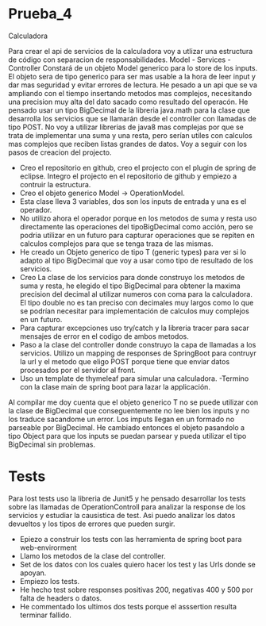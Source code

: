 # Prueba_4
Calculadora

Para crear el api de servicios de la calculadora voy a utlizar una estructura de código con separacion de responsabilidades.
Model - Services - Controller
Constará de un objeto Model generico para lo store de los inputs. El objeto sera de tipo generico para ser mas usable a la hora de leer input y dar mas seguridad y evitar errores de lectura. He pesado a un api que se va ampliando con el tiempo insertando metodos mas complejos, necesitando una precision muy alta del dato sacado como resultado del operacón. He pensado usar un tipo BigDecimal de la libreria java.math para la clase que desarrolla los servicios que se llamarán desde el controller con llamadas de tipo POST.
No voy a utilizar librerias de java8 mas complejas por que se trata de implementar una suma y una resta, pero serían utiles con calculos mas complejos que reciben listas grandes de datos.
Voy a seguir con los pasos de creacion del projecto.

- Creo el repositorio en github, creo el projecto con el plugin de spring de eclipse. Integro el projecto en el repositorio de github y     empiezo a contruir la estructura.
- Creo el objeto generico Model -> OperationModel.
- Esta clase lleva 3 variables, dos son los inputs de entrada y una es el operador.
- No utilizo ahora el operador porque en los metodos de suma y resta uso directamente las operaciones del tipoBigDecimal como acción, pero se podria utilizar en un futuro para capturar operaciones que se repiten en calculos complejos para que se tenga traza de las mismas.
- He creado un Objeto generico de tipo T (generic types) para ver si lo adapto al tipo BigDecimal que voy a usar como tipo de resultado de los servicios.
- Creo La clase de los servicios para donde construyo los metodos de suma y resta, he elegido el tipo BigDecimal para obtener la maxima precision del decimal al utilizar numeros con coma para la calculadora. El tipo double no es tan preciso con decimales muy largos como lo que se podrían necesitar para implementación de calculos muy complejos en un futuro.
- Para capturar excepciones uso try/catch y la libreria tracer para sacar mensajes de error en el codigo de ambos metodos.
- Paso a la clase del controller donde construyo la capa de llamadas a los servicios. Utilizo un mapping de responses de SpringBoot para contruyr la url y el metodo que eligo POST porque tiene que enviar datos procesados por el servidor al front.
- Uso un template de thymeleaf para simular una calculadora.
-Termino con la clase main de spring boot para lazar la applicación.

Al compilar me doy cuenta que el objeto generico T no se puede utilizar con la clase de BigDecimal que conseguentemente no lee bien los inputs y no los traduce sacandome un error. Los imputs llegan en un formado no parseable por BigDecimal.
He cambiado entonces el objeto pasandolo a tipo Object para que los inputs se puedan parsear y pueda utilizar el tipo BigDecimal sin problemas.

# Tests

Para lost tests uso la libreria de Junit5 y he pensado desarrollar los tests sobre las llamadas de OperationControll para analizar la response de los servicios y estudiar la causistica de test.
Asi puedo analizar los datos devueltos y los tipos de errores que pueden surgir.

- Epiezo a construir los tests con las herramienta de spring boot para web-envirorment
- Llamo los metodos de la clase del controller.
- Set de los datos con los cuales quiero hacer los test y las Urls donde se apoyan.
- Empiezo los tests.
- He hecho test sobre responses positivas 200, negativas 400 y 500 por falta de headers o datos.
- He commentado los ultimos dos tests porque el asssertion resulta terminar fallido.
